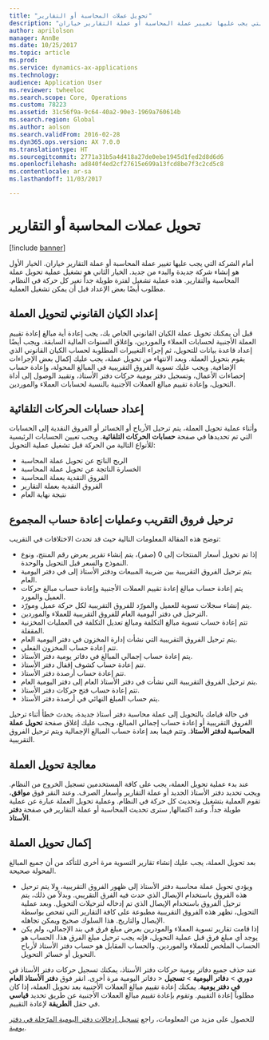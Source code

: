 ```yaml
---
title: "تحويل عملات المحاسبة أو التقارير"
description: "أمام الشركة التي يجب عليها تغيير عملة المحاسبة أو عملة التقارير خياران."
author: aprilolson
manager: AnnBe
ms.date: 10/25/2017
ms.topic: article
ms.prod: 
ms.service: dynamics-ax-applications
ms.technology: 
audience: Application User
ms.reviewer: twheeloc
ms.search.scope: Core, Operations
ms.custom: 78223
ms.assetid: 31c56f9a-9c64-40a2-90e3-1969a760614b
ms.search.region: Global
ms.author: aolson
ms.search.validFrom: 2016-02-28
ms.dyn365.ops.version: AX 7.0.0
ms.translationtype: HT
ms.sourcegitcommit: 2771a31b5a4d418a27de0ebe1945d1fed2d8d6d6
ms.openlocfilehash: ad840f4ed2cf27615e699a13fcd8be7f3c2cd5c8
ms.contentlocale: ar-sa
ms.lasthandoff: 11/03/2017

---
```


# <a name="convert-accounting-or-reporting-currencies"></a>تحويل عملات المحاسبة أو التقارير

[!include [banner](../includes/banner.md)]

أمام الشركة التي يجب عليها تغيير عملة المحاسبة أو عملة التقارير خياران. الخيار الأول هو إنشاء شركة جديدة والبدء من جديد. الخيار الثاني هو تشغيل عملية تحويل عملة المحاسبة والتقارير. هذه عملية تشغيل لفترة طويلة جداً تغير كل حركة في النظام. مطلوب أيضًا بعض الإعداد قبل أن يمكن تشغيل العملية.

## <a name="preparing-the-legal-entity-for-currency-conversion"></a>إعداد الكيان القانوني لتحويل العملة
قبل أن يمكنك تحويل عملة الكيان القانوني الخاص بك، يجب إعادة أية مبالغ إعادة تقييم العملة الأجنبية لحسابات العملاء والموردين، وإغلاق السنوات المالية السابقة. ويجب أيضًا إعداد قاعدة بيانات للتحويل، ثم إجراء التغييرات المطلوبة لحساب الكيان القانوني الذي يقوم بتحويل العملة. وبعد الانتهاء من تحويل عملة، يجب عليك إكمال بعض الإجراءات الإضافية. ويجب عليك تسوية الفروق التقريبية في المبالغ المحولة، وإعادة حساب إحصاءات الأعمال، وتسجيل دفتر يومية حركات دفتر الأستاذ، وتقييد الوصول إلى أداة التحويل، وإعادة تقييم مبالغ العملات الأجنبية بالنسبة لحسابات العملاء والموردين.

## <a name="setting-up-accounts-for-automatic-transactions"></a>إعداد حسابات الحركات التلقائية
وأثناء عملية تحويل العملة، يتم ترحيل الأرباح أو الخسائر أو الفروق النقدية إلى الحسابات التي تم تحديدها في صفحة **حسابات الحركات التلقائية**. ويجب تعيين الحسابات الرئيسية للأنواع التالية من الحركة قبل تشغيل عملية التحويل:

-   الربح الناتج عن تحويل عملة المحاسبة
-   الخسارة الناتجة عن تحويل عملة المحاسبة
-   الفروق النقدية بعملة المحاسبة
-   الفروق النقدية بعملة التقارير
-   نتيجة نهاية العام

## <a name="posting-rounding-differences-and-sum-recalculations"></a>ترحيل فروق التقريب وعمليات إعادة حساب المجموع
توضح هذه المقالة المعلومات التالية حيث قد تحدث الاختلافات في التقريب:

-   إذا تم تحويل أسعار المنتجات إلى 0 (صفر)، يتم إنشاء تقرير يعرض رقم المنتج، ونوع النموذج والسعر قبل التحويل والوحدة.
-   يتم ترحيل الفروق التقريبية بين ضريبة المبيعات ودفتر الأستاذ إلى في دفتر اليومية العام.
-   يتم إعادة حساب مبالغ إعادة تقييم العملات الأجنبية وإعادة حساب مبالغ حركات العميل والمورد.
-   يتم إنشاء سجلات تسوية للعميل والمورّد للفروق التقريبية لكل حركة عميل ومورّد.
-   الترحيل في دفتر اليومية العام للفروق التقريبية للعملاء والموردين.
-   تتم إعادة حساب تسوية مبالغ التكلفة ومبالغ تعديل التكلفة في العمليات المخزنية المقفلة.
-   يتم ترحيل الفروق التقريبية التي نشأت إدارة المخزون في دفتر اليومية العام.
-   تتم إعادة حساب المخزون الفعلي.
-   يتم إعادة حساب إجمالي المبالغ في دفاتر يومية دفتر الأستاذ.
-   تتم إعادة حساب كشوف إقفال دفتر الأستاذ.
-   تتم إعادة حساب أرصدة دفتر الأستاذ.
-   يتم ترحيل الفروق التقريبية التي نشأت في دفتر الأستاذ العام إلى دفتر اليومية العام.
-   تتم إعادة حساب فتح حركات دفتر الأستاذ.
-   يتم حساب المبلغ النهائي في أرصدة دفتر الأستاذ.

في حالة قيامك بالتحويل إلى عملة محاسبة دفتر أستاذ جديدة، يحدث خطأ أثناء ترحيل الفروق التقريبية أو إعادة حساب إجمالي المبالغ، ويجب عليك إغلاق صفحة **تحويل عملة المحاسبة لدفتر الأستاذ‬**. وتتم فيما بعد إعادة حساب المبالغ الإجمالية ويتم ترحيل الفروق التقريبية.

## <a name="processing-the-currency-conversion"></a>معالجة تحويل العملة
عند بدء عملية تحويل العملة، يجب على كافة المستخدمين تسجيل الخروج من النظام. ويجب تحديد دفتر الأستاذ الجديد أو عملة التقارير وأسعار الصرف. وعند النقر فوق **موافق**، تقوم العملية بتشغيل وتحديث كل حركة في النظام. وعملية تحويل العملة عبارة عن عملية طويلة جداً. وعند اكتمالها, سترى تحديث المحاسبة أو عملة التقارير في صفحة **دفتر الأستاذ**.

## <a name="completing-the-currency-conversion"></a>إكمال تحويل العملة
بعد تحويل العملة، يجب عليك إنشاء تقارير التسوية مرة أخرى للتأكد من أن جميع المبالغ المحولة صحيحة.

-   ويؤدي تحويل عملة محاسبة دفتر الأستاذ إلى ظهور الفروق التقريبية، ولا يتم ترحيل هذه الفروق باستخدام الإيصال الذي حدث فيه الفرق التقريبي. وبدلاً من ذلك، يتم ترحيل الفروق باستخدام الإيصال الذي تم إدخاله لترحيلات التحويل. وبعد عملية التحويل، تظهر هذه الفروق التقريبية مطبوعة على كافة التقارير التي تفحص بواسطة الإيصال والتاريخ. هذا السلوك صحيح ويمكن تجاهله.
-   إذا قامت تقارير تسوية العملاء والمودرين بعرض مبلغ فرق في بند الإجمالي، ولم يكن يوجد أي مبلغ فرق قبل عملية التحويل، فإنه يجب ترحيل مبلغ الفرق هذا. الحساب هو الحساب الملخص للعملاء والموردين. والحساب المقابل هو حساب دفتر الأستاذ لأرباح التحويل أو خسائر التحويل.

عند حذف جميع دفاتر يومية حركات دفتر الأستاذ، يمكنك تسجيل حركات دفتر الأستاذ في دفاتر اليومية مرة أخرى. انقر فوق **دفتر الأستاذ العام** &gt; **‎دوري** &gt; **دفاتر اليومية** &gt; **تسجيل في دفتر يومية**. يمكنك إعادة تقييم مبالغ العملات الأجنبية بعد تحويل العملة، إذا كان مطلوباً إعادة التقييم. وتقوم بإعادة تقييم مبالغ العملات الأجنبية عن طريق تحديد **قياسي** في حقل **الطريقة** لإعادة التقييم.

للحصول على مزيد من المعلومات، راجع [تسجيل إدخالات دفتر اليومية المرّحلة في دفتر يومية‬](tasks/journalize-posted-journal-entries.md).


